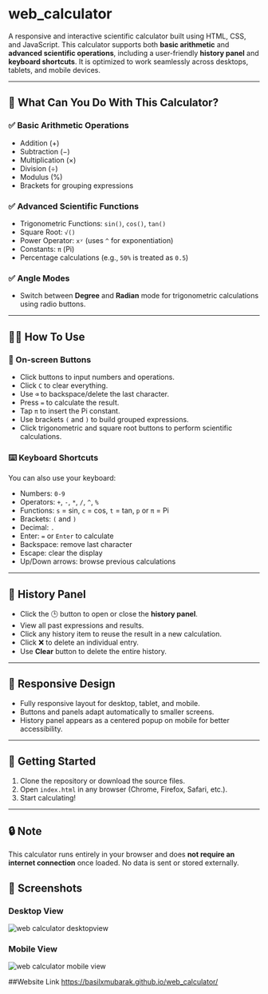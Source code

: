 # web_calculator

A responsive and interactive scientific calculator built using HTML, CSS, and JavaScript. This calculator supports both **basic arithmetic** and **advanced scientific operations**, including a user-friendly **history panel** and **keyboard shortcuts**. It is optimized to work seamlessly across desktops, tablets, and mobile devices.

---

## 🔢 What Can You Do With This Calculator?

### ✅ Basic Arithmetic Operations
- Addition (+)
- Subtraction (−)
- Multiplication (×)
- Division (÷)
- Modulus (%)
- Brackets for grouping expressions

### ✅ Advanced Scientific Functions
- Trigonometric Functions: `sin()`, `cos()`, `tan()`
- Square Root: `√()`
- Power Operator: `xʸ` (uses `^` for exponentiation)
- Constants: `π` (Pi)
- Percentage calculations (e.g., `50%` is treated as `0.5`)

### ✅ Angle Modes
- Switch between **Degree** and **Radian** mode for trigonometric calculations using radio buttons.

---

## 🧑‍💻 How To Use

### 📱 On-screen Buttons
- Click buttons to input numbers and operations.
- Click `C` to clear everything.
- Use `⌫` to backspace/delete the last character.
- Press `=` to calculate the result.
- Tap `π` to insert the Pi constant.
- Use brackets `(` and `)` to build grouped expressions.
- Click trigonometric and square root buttons to perform scientific calculations.

### ⌨️ Keyboard Shortcuts
You can also use your keyboard:
- Numbers: `0-9`
- Operators: `+`, `-`, `*`, `/`, `^`, `%`
- Functions: `s` = sin, `c` = cos, `t` = tan, `p` or `π` = Pi
- Brackets: `(` and `)`
- Decimal: `.`
- Enter: `=` or `Enter` to calculate
- Backspace: remove last character
- Escape: clear the display
- Up/Down arrows: browse previous calculations

---

## 📜 History Panel
- Click the 🕒 button to open or close the **history panel**.
- View all past expressions and results.
- Click any history item to reuse the result in a new calculation.
- Click ❌ to delete an individual entry.
- Use **Clear** button to delete the entire history.

---

## 📱 Responsive Design
- Fully responsive layout for desktop, tablet, and mobile.
- Buttons and panels adapt automatically to smaller screens.
- History panel appears as a centered popup on mobile for better accessibility.

---

## 🚀 Getting Started
1. Clone the repository or download the source files.
2. Open `index.html` in any browser (Chrome, Firefox, Safari, etc.).
3. Start calculating!

---

## 🔒 Note
This calculator runs entirely in your browser and does **not require an internet connection** once loaded. No data is sent or stored externally.
## 📸 Screenshots

### Desktop View

![web calculator desktopview](https://github.com/user-attachments/assets/3f5cbce6-42e9-4dff-b26b-f56b5d12493e)
### Mobile View
![web calculator mobile view](https://github.com/user-attachments/assets/7b6319fb-5f9f-4f83-b871-6c35c29e7df3)

##Website Link
https://basilxmubarak.github.io/web_calculator/

